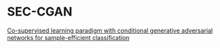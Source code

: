 # SEC-CGAN
[Co-supervised learning paradigm with conditional generative adversarial networks for sample-efficient classification
](https://www.aimspress.com/article/doi/10.3934/aci.2023002)
